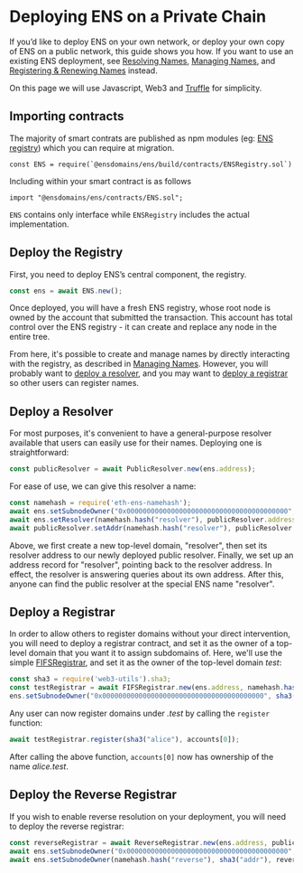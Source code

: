 # Deploying ENS on a Private Chain

If you’d like to deploy ENS on your own network, or deploy your own copy of ENS on a public network, this guide shows you how. If you want to use an existing ENS deployment, see [Resolving Names](dapp-developer-guide/resolving-names.md), [Managing Names](dapp-developer-guide/managing-names.md), and [Registering & Renewing Names](dapp-developer-guide/registering-and-renewing-names.md) instead.

On this page we will use Javascript, Web3 and [Truffle](https://truffleframework.com/) for simplicity.

## Importing contracts

The majority of smart contrats are published as npm modules (eg: [ENS registry](https://www.npmjs.com/package/@ensdomains/ens)) which you can require at migration.

```
const ENS = require(`@ensdomains/ens/build/contracts/ENSRegistry.sol`)
```

Including within your smart contract is as follows

```
import "@ensdomains/ens/contracts/ENS.sol";
```

`ENS` contains only interface while `ENSRegistry` includes the actual implementation.


## Deploy the Registry

First, you need to deploy ENS’s central component, the registry.

```javascript
const ens = await ENS.new();
```

Once deployed, you will have a fresh ENS registry, whose root node is owned by the account that submitted the transaction. This account has total control over the ENS registry - it can create and replace any node in the entire tree.

From here, it's possible to create and manage names by directly interacting with the registry, as described in [Managing Names](dapp-developer-guide/managing-names.md). However, you will probably want to [deploy a resolver](deploying-ens-on-a-private-chain.md#deploy-a-resolver), and you may want to [deploy a registrar](deploying-ens-on-a-private-chain.md#deploy-a-registrar) so other users can register names.

## Deploy a Resolver

For most purposes, it's convenient to have a general-purpose resolver available that users can easily use for their names. Deploying one is straightforward:

```javascript
const publicResolver = await PublicResolver.new(ens.address);
```

For ease of use, we can give this resolver a name:

```javascript
const namehash = require('eth-ens-namehash');
await ens.setSubnodeOwner("0x0000000000000000000000000000000000000000", sha3("resolver"), accounts[0]);
await ens.setResolver(namehash.hash("resolver"), publicResolver.address);
await publicResolver.setAddr(namehash.hash("resolver"), publicResolver.address);
```

Above, we first create a new top-level domain, "resolver", then set its resolver address to our newly deployed public resolver. Finally, we set up an address record for "resolver", pointing back to the resolver address. In effect, the resolver is answering queries about its own address. After this, anyone can find the public resolver at the special ENS name "resolver".

## Deploy a Registrar

In order to allow others to register domains without your direct intervention, you will need to deploy a registrar contract, and set it as the owner of a top-level domain that you want it to assign subdomains of. Here, we'll use the simple [FIFSRegistrar](https://github.com/ensdomains/ens/blob/master/contracts/FIFSRegistrar.sol), and set it as the owner of the top-level domain _test_:

```javascript
const sha3 = require('web3-utils').sha3;
const testRegistrar = await FIFSRegistrar.new(ens.address, namehash.hash("test"));
ens.setSubnodeOwner("0x0000000000000000000000000000000000000000", sha3("test"), testRegistrar);
```

Any user can now register domains under _.test_ by calling the `register` function:

```javascript
await testRegistrar.register(sha3("alice"), accounts[0]);
```

After calling the above function, `accounts[0]` now has ownership of the name _alice.test_.

## Deploy the Reverse Registrar

If you wish to enable reverse resolution on your deployment, you will need to deploy the reverse registrar:

```javascript
const reverseRegistrar = await ReverseRegistrar.new(ens.address, publicResolver.address);
await ens.setSubnodeOwner("0x0000000000000000000000000000000000000000", sha3("reverse"), accounts[0]);
await ens.setSubnodeOwner(namehash.hash("reverse"), sha3("addr"), reverseRegistrar.address);
```

